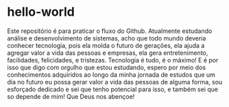 # hello-world
Este repositório é para praticar o fluxo do Github.
Atualmente estudando análise e desenvolvimento de sistemas, acho que todo mundo deveria conhecer tecnologia, pois ela molda o futuro de gerações, ela ajuda a agregar valor a vida das pessoas e empresas, ela gera entretenimento, facilidades, felicidades, e tristezas. Tecnologia é tudo, é o máximo! E é por isso que digo com orgulho que estou estudando, espero por meio dos conhecimentos adquiridos ao longo da minha jornada de estudos que um dia no futuro eu possa gerar valor a vida das pessoas de alguma forma, sou esforçado dedicado e sei que tenho potencial para isso, e também sei que so depende de mim! Que Deus nos abençoe!
